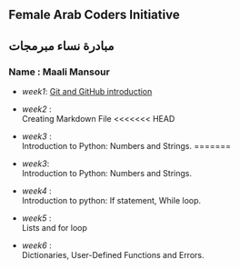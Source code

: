 ## Female Arab Coders Initiative
## مبادرة نساء مبرمجات
### Name : Maali Mansour
* _week1_: [Git and GitHub introduction](https://github.com/mansourmaali/udemy-git)

* _week2_ :    
Creating Markdown File
<<<<<<< HEAD
* _week3_ :    
Introduction to Python: Numbers and Strings.
=======

* _week3_:    
Introduction to Python: Numbers and Strings.

* _week4_ :    
Introduction to python: If statement, While loop.

* _week5_ :    
    Lists and for loop
    
* _week6_ :    
Dictionaries, User-Defined Functions and Errors.    
